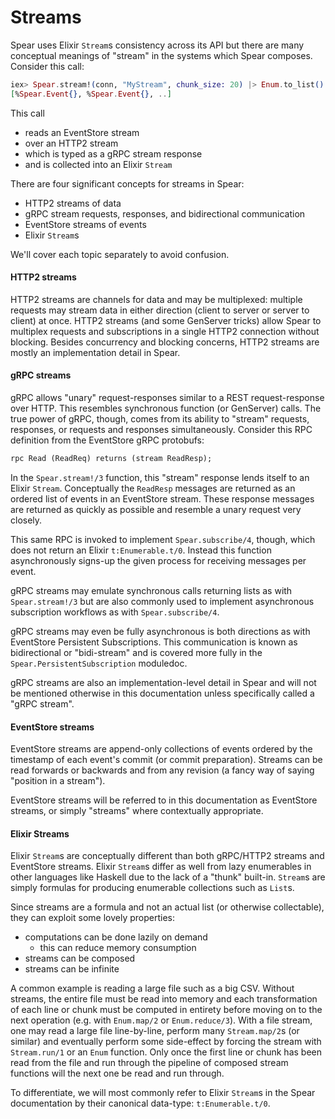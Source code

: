 # Streams

Spear uses Elixir `Stream`s consistency across its API but there are many
conceptual meanings of "stream" in the systems which Spear composes.
Consider this call:

```elixir
iex> Spear.stream!(conn, "MyStream", chunk_size: 20) |> Enum.to_list()
[%Spear.Event{}, %Spear.Event{}, ..]
```

This call

- reads an EventStore stream
- over an HTTP2 stream
- which is typed as a gRPC stream response
- and is collected into an Elixir `Stream`

There are four significant concepts for streams in Spear:

- HTTP2 streams of data
- gRPC stream requests, responses, and bidirectional communication
- EventStore streams of events
- Elixir `Stream`s

We'll cover each topic separately to avoid confusion.

#### HTTP2 streams

HTTP2 streams are channels for data and may be multiplexed: multiple requests
may stream data in either direction (client to server or server to client)
at once. HTTP2 streams (and some GenServer tricks) allow Spear to multiplex
requests and subscriptions in a single HTTP2 connection without blocking.
Besides concurrency and blocking concerns, HTTP2 streams are mostly an
implementation detail in Spear.

#### gRPC streams

gRPC allows "unary" request-responses similar to a REST request-response
over HTTP. This resembles synchronous function (or GenServer) calls. The true
power of gRPC, though, comes from its ability to "stream" requests,
responses, or requests and responses simultaneously. Consider this RPC
definition from the EventStore gRPC protobufs:

```protobuf
rpc Read (ReadReq) returns (stream ReadResp);
```

In the `Spear.stream!/3` function, this "stream" response lends itself to
an Elixir `Stream`. Conceptually the `ReadResp` messages are returned as an
ordered list of events in an EventStore stream. These response messages are
returned as quickly as possible and resemble a unary request very closely.

This same RPC is invoked to implement `Spear.subscribe/4`, though, which
does not return an Elixir `t:Enumerable.t/0`. Instead this function
asynchronously signs-up the given process for receiving messages per event.

gRPC streams may emulate synchronous calls returning lists as with
`Spear.stream!/3` but are also commonly used to implement asynchronous
subscription workflows as with `Spear.subscribe/4`.

gRPC streams may even be fully asynchronous is both directions as with
EventStore Persistent Subscriptions. This communication is known as
bidirectional or "bidi-stream" and is covered more fully in the
`Spear.PersistentSubscription` moduledoc.

gRPC streams are also an implementation-level detail in Spear and will
not be mentioned otherwise in this documentation unless specifically called
a "gRPC stream".

#### EventStore streams

EventStore streams are append-only collections of events ordered by the
timestamp of each event's commit (or commit preparation). Streams can be
read forwards or backwards and from any revision (a fancy way of saying
"position in a stream").

EventStore streams will be referred to in this documentation as EventStore
streams, or simply "streams" where contextually appropriate.

#### Elixir Streams

Elixir `Stream`s are conceptually different than both gRPC/HTTP2 streams
and EventStore streams. Elixir `Stream`s differ as well from lazy enumerables
in other languages like Haskell due to the lack of a "thunk" built-in.
`Stream`s are simply formulas for producing enumerable collections such as
`List`s.

Since streams are a formula and not an actual list (or otherwise
collectable), they can exploit some lovely properties:

- computations can be done lazily on demand
    - this can reduce memory consumption
- streams can be composed
- streams can be infinite

A common example is reading a large file such as a big CSV. Without streams,
the entire file must be read into memory and each transformation of each line
or chunk must be computed in entirety before moving on to the next operation
(e.g. with `Enum.map/2` or `Enum.reduce/3`). With a file stream, one may read
a large file line-by-line, perform many `Stream.map/2`s (or similar) and
eventually perform some side-effect by forcing the stream with `Stream.run/1`
or an `Enum` function. Only once the first line or chunk has been read from
the file and run through the pipeline of composed stream functions will the
next one be read and run through.

To differentiate, we will most commonly refer to Elixir `Stream`s in the
Spear documentation by their canonical data-type: `t:Enumerable.t/0`.
